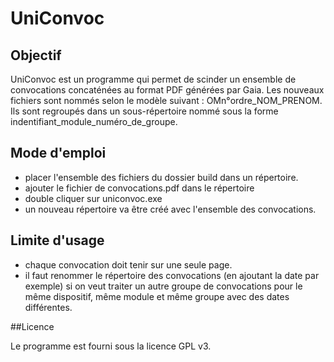# UniConvoc

## Objectif

UniConvoc est un programme qui permet de scinder un ensemble de convocations concaténées au format PDF générées par Gaia.
Les nouveaux fichiers sont nommés selon le modèle suivant : OMn°ordre_NOM_PRENOM. Ils sont regroupés dans un sous-répertoire nommé sous la forme indentifiant_module_numéro_de_groupe.

## Mode d'emploi

* placer l'ensemble des fichiers du dossier build dans un répertoire.
* ajouter le fichier de convocations.pdf dans le répertoire
* double cliquer sur uniconvoc.exe
* un nouveau répertoire va être créé avec l'ensemble des convocations.

## Limite d'usage 

* chaque convocation doit tenir sur une seule page.
* il faut renommer le répertoire des convocations (en ajoutant la date par exemple) si on veut traiter un autre groupe de convocations pour le même dispositif, même module et même groupe avec des dates différentes.

##Licence

Le programme est fourni sous la licence GPL v3.
